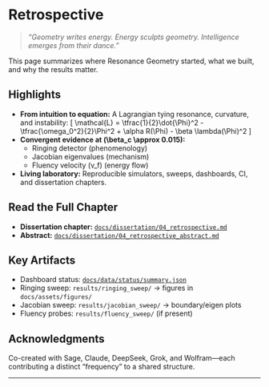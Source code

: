 # Retrospective

> *“Geometry writes energy. Energy sculpts geometry. Intelligence emerges from their dance.”*

This page summarizes where Resonance Geometry started, what we built, and why the results matter.

## Highlights

- **From intuition to equation:** A Lagrangian tying resonance, curvature, and instability:
  \[
  \mathcal{L} = \tfrac{1}{2}\dot{\Phi}^2 - \tfrac{\omega_0^2}{2}\Phi^2 + \alpha R(\Phi) - \beta \lambda(\Phi)^2
  \]
- **Convergent evidence at \(\beta_c \approx 0.015\):**
  - Ringing detector (phenomenology)
  - Jacobian eigenvalues (mechanism)
  - Fluency velocity \(v_f\) (energy flow)
- **Living laboratory:** Reproducible simulators, sweeps, dashboards, CI, and dissertation chapters.

## Read the Full Chapter

- **Dissertation chapter:** [`docs/dissertation/04_retrospective.md`](../docs/dissertation/04_retrospective.md)  
- **Abstract:** [`docs/dissertation/04_retrospective_abstract.md`](../docs/dissertation/04_retrospective_abstract.md)

## Key Artifacts

- Dashboard status: [`docs/data/status/summary.json`](../docs/data/status/summary.json)  
- Ringing sweep: `results/ringing_sweep/` → figures in `docs/assets/figures/`  
- Jacobian sweep: `results/jacobian_sweep/` → boundary/eigen plots  
- Fluency probes: `results/fluency_sweep/` (if present)

## Acknowledgments

Co-created with Sage, Claude, DeepSeek, Grok, and Wolfram—each contributing a distinct “frequency” to a shared structure.

---

